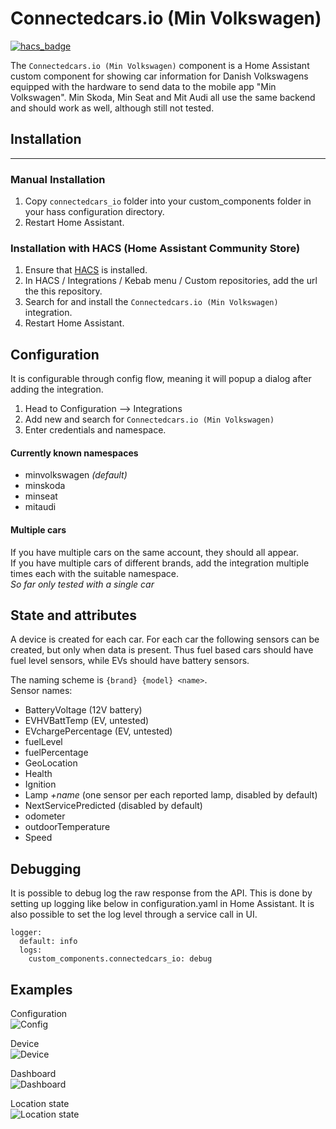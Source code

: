 
# Connectedcars.io (Min Volkswagen)

[![hacs_badge](https://img.shields.io/badge/HACS-Custom-orange.svg)](https://github.com/custom-components/hacs)

The `Connectedcars.io (Min Volkswagen)` component is a Home Assistant custom component for showing car information for Danish Volkswagens equipped with the hardware to send data to the mobile app "Min Volkswagen". 
Min Skoda, Min Seat and Mit Audi all use the same backend and should work as well, although still not tested.

## Installation
---
### Manual Installation
  1. Copy  `connectedcars_io`  folder into your custom_components folder in your hass configuration directory.
  2. Restart Home Assistant.

### Installation with HACS (Home Assistant Community Store)
  1. Ensure that [HACS](https://hacs.xyz/) is installed.
  2. In HACS / Integrations / Kebab menu / Custom repositories, add the url the this repository.
  3. Search for and install the `Connectedcars.io (Min Volkswagen)` integration.
  4. Restart Home Assistant.


## Configuration

It is configurable through config flow, meaning it will popup a dialog after adding the integration.
  1. Head to Configuration --> Integrations
  2. Add new and search for `Connectedcars.io (Min Volkswagen)` 
  3. Enter credentials and namespace.

#### Currently known namespaces
 - minvolkswagen *(default)*
 - minskoda
 - minseat
 - mitaudi

#### Multiple cars
If you have multiple cars on the same account, they should all appear.  
If you have multiple cars of different brands, add the integration multiple times each with the suitable namespace.  
*So far only tested with a single car*

## State and attributes
A device is created for each car.
For each car the following sensors can be created, but only when data is present. Thus fuel based cars should have fuel level sensors, while EVs should have battery sensors. 

The naming scheme is `{brand} {model} <name>`.  
Sensor names:
* BatteryVoltage (12V battery)
* EVHVBattTemp (EV, untested)
* EVchargePercentage (EV, untested)
* fuelLevel
* fuelPercentage
* GeoLocation
* Health
* Ignition
* Lamp *+name* (one sensor per each reported lamp, disabled by default)
* NextServicePredicted (disabled by default)
* odometer
* outdoorTemperature
* Speed


## Debugging
It is possible to debug log the raw response from the API. This is done by setting up logging like below in configuration.yaml in Home Assistant. It is also possible to set the log level through a service call in UI.  

```
logger: 
  default: info
  logs: 
    custom_components.connectedcars_io: debug
```

## Examples

Configuration  
![Config](https://github.com/jnxxx/homeassistant-connectedcars_io/raw/main/images/config.png)

Device  
![Device](https://github.com/jnxxx/homeassistant-connectedcars_io/raw/main/images/device.png)

Dashboard  
![Dashboard](https://github.com/jnxxx/homeassistant-connectedcars_io/raw/main/images/dashboard.png)

Location state  
![Location state](https://github.com/jnxxx/homeassistant-connectedcars_io/raw/main/images/location_state.png)


